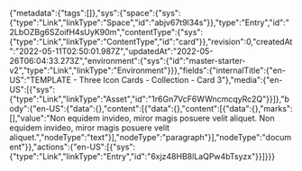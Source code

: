 {"metadata":{"tags":[]},"sys":{"space":{"sys":{"type":"Link","linkType":"Space","id":"abjv67t9l34s"}},"type":"Entry","id":"2LbOZBg6SZoifH4sUyK90m","contentType":{"sys":{"type":"Link","linkType":"ContentType","id":"card"}},"revision":0,"createdAt":"2022-05-11T02:50:01.987Z","updatedAt":"2022-05-26T06:04:33.273Z","environment":{"sys":{"id":"master-starter-v2","type":"Link","linkType":"Environment"}}},"fields":{"internalTitle":{"en-US":"TEMPLATE - Three Icon Cards - Collection - Card 3"},"media":{"en-US":[{"sys":{"type":"Link","linkType":"Asset","id":"1r6Gn7VcF6WWncmcqyRc2Q"}}]},"body":{"en-US":{"data":{},"content":[{"data":{},"content":[{"data":{},"marks":[],"value":"Non equidem invideo, miror magis posuere velit aliquet. Non equidem invideo, miror magis posuere velit aliquet.","nodeType":"text"}],"nodeType":"paragraph"}],"nodeType":"document"}},"actions":{"en-US":[{"sys":{"type":"Link","linkType":"Entry","id":"6xjz48HB8lLaQPw4bTsyzx"}}]}}}